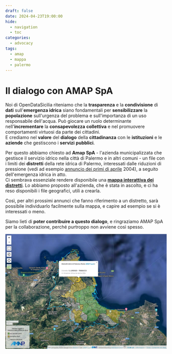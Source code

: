 ```yaml
---
draft: false
date: 2024-04-23T19:00:00
hide:
  - navigation
  - toc
categories:
  - advocacy
tags:
  - amap
  - mappa
  - palermo
---
```


# Il dialogo con AMAP SpA

Noi di OpenDataSicilia riteniamo che la **trasparenza** e la **condivisione** di **dati** sull'**emergenza idrica** siano fondamentali per **sensibilizzare** la **popolazione** sull'urgenza del problema e sull'importanza di un uso responsabile dell'acqua.
Può giocare un ruolo determinante nell'**incrementare** la **consapevolezza** **collettiva** e nel promuovere comportamenti virtuosi da parte dei cittadini.<br>
E crediamo nel **valore** del **dialogo** della **cittadinanza** con le **istituzioni** e le **aziende** che gestiscono i **servizi** **pubblici**.

Per questo abbiamo chiesto ad **Amap SpA** - l'azienda municipalizzata che gestisce il servizio idrico nella città di Palermo e in altri comuni - un file con i limiti dei **distretti** della rete idrica di Palermo, interessati dalle riduzioni di pressione (vedi ad esempio [annuncio dei primi di aprile](../../../../documenti-utili/diminuzione_volumi_invasi_piano_emergenza_amap_palermo.pdf) 2004), a seguito dell'emergenza idrica in atto.<br>
Ci sembrava essenziale rendere disponibile una [**mappa interattiva dei distretti**](../../../../mappe/distretti_pa/index.md). Lo abbiamo proposto all'azienda, che è stata in ascolto, e ci ha reso disponibili i file geografici, utili a crearla.

Così, per altri prossimi annunci che fanno riferimento a un distretto, sarà possibile individuarlo facilmente sulla mappa, e capire ad esempio se si è interessati o meno.

Siamo lieti di **poter contribuire a questo dialogo**, e ringraziamo AMAP SpA per la collaborazione, perché purtroppo non avviene così spesso.

[![](mappa-distretti-amap.png)](../../../../mappe/distretti_pa/index.md)
